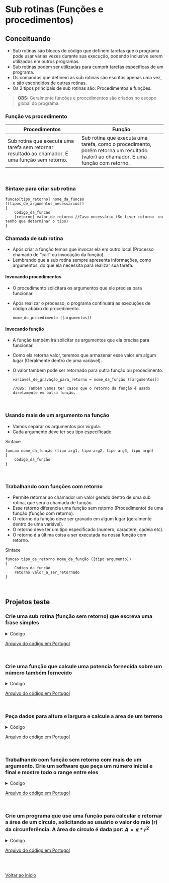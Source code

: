 # Sub rotinas (Funções e procedimentos)

## Conceituando
- Sub rotinas são blocos de código que definem tarefas que o programa pode usar várias vezes durante sua execução, podendo inclusive serem utilizados em outros programas.
- Sub rotinas podem ser utilizadas para cumprir tarefas específicas de um programa.
- Os comandos que definem as sub rotinas são escritos apenas uma vez, e  são escondidos  de outras rotinas.
- Os 2 tipos principais de sub rotinas são: Procedimentos e funções.
  
>**OBS:** Geralmente funções e procedimentos são criados no escopo global do programa.

### Função vs procedimento
| Procedimentos | Função |
| --- | --- |
| Sub rotina que executa uma tarefa sem retornar resultado ao chamador. É uma função sem retorno. | Sub rotina que executa uma tarefa, como o procedimento, porém retorna um resultado (valor) ao chamador. É uma função com retorno. |

<br>

### Sintaxe para criar sub rotina
```portugol
funcao[tipo_retorno] nome_da_funcao ([tipos_de_argumentos_necessarios])
{
	Código_da_funcao
	[retorne] valor_de_retorno //Caso necessário (Se tiver retorno  eu tenho que determinar o tipo)
}
```

### Chamada de sub rotina
- Após criar a função temos que invocar ela em outro local (Processo chamado de “call” ou invocação da  função).
- Lembrando que a sub rotina sempre apresenta informações, como argumentos, do que ela necessita  para realizar sua tarefa.

#### Invocando procedimentos
- O procedimento solicitará os argumentos que ele precisa para funcionar.
- Após realizar o processo, o programa continuará as execuções de código abaixo do procedimento.

    ```portugol
    nome_do_procedimento ([argumentos])
    ```
#### Invocando função 
- A função também irá solicitar os argumentos que ela precisa para funcionar.
- Como ela retorna valor, teremos que armazenar esse valor em algum lugar (Geralmente dentro de uma variável).
- O valor também pode ser retornado para outra função ou procedimento.

    ```portugol
    variável_de_gravação_para_retorno = nome_da_função ([argumentos])

    //OBS: Também vamos ter casos que o retorno da função é usado diretamente em outra função.
    ```
<br>

### Usando mais de um argumento na função
- Vamos separar  os argumentos por vírgula.
- Cada argumento deve ter seu tipo especificado.

Sintaxe
```portugol
funcao nome_da_função (tipo arg1, tipo arg2, tipo arg3, tipo argn)
{
	Código_da_função
}
```
<br>

### Trabalhando com funções com retorno
- Permite retornar ao chamador um valor gerado dentro de uma sub rotina, que será a chamada de função.
- Esse retorno diferencia uma função sem retorno (Procedimento) de uma função (função com retorno).
- O retorno da função deve ser gravado em algum lugar (geralmente dentro de uma variável).
- O retorno deve ter um tipo especificado (numero, caractere, cadeia  etc).
- O retorno é a última coisa a ser executada na nossa função com retorno.

Sintaxe
```portugol
funcao tipo_de_retorno nome_da_função ([tipo argumento])
{
	Código_da_função
	retorno valor_a_ser_retornado
}
```

<br>

## Projetos teste

### Crie uma sub rotina (função sem retorno) que escreva uma frase simples
<details>
<summary>Código</summary>

```portugol
programa
{
	//Criando função simples (procedimento sem retorno)
	funcao mostra_mensagem(){
		escreva("Uma vez Flamengo, sempre Flamengo !!! \n")
		escreva("Vamo que vamo, programação. \n")
	}
	
	
	funcao inicio()
	{
		//Chamando função criada
		mostra_mensagem()
	}

	
}
```

</details>

[Arquivo do código em Portugol](/Arquivos/C%C3%B3digo/Teste%20Sub%20rotina%20sem%20retorno.por)

<br>

### Crie uma função que calcule uma potencia fornecida sobre um número também fornecido
<details>
<summary>Código</summary>

```portugol
programa
{
	//Criando função para calculo de potencia de um número
	funcao calcula_potencia(inteiro num_base, inteiro num_potencia){
		// Criando variáveis
		inteiro i //Interador para laço para
		inteiro resultado = 1 //Atribuindo valor inicial para "resultado".
		 
		// Criando laço de repetição para resolver potenciação 
		para (i = 0; i < num_potencia; i++){
			 resultado = num_base * resultado
		}
		//Escrevendo resultado
		escreva("A base é: ", num_base, ", ", "a potencia é: ",num_potencia, ".\n")
		escreva("O resultado da potenciação é: ", resultado, "\n")
	}

	
	funcao inicio()
	{	//Criando variáveis e pedindo valores para calculo.
		inteiro num_1, num_2
		escreva("Digite um número para base: ")
		leia(num_1)
		escreva("Digite um número para potencia: ")
		leia(num_2)

		//Só pulando uma linha para  organizar o resultado.
		escreva("\n") 

		//Chamando a função "calcula_potencia".
		calcula_potencia(num_1,num_2)
	}
}
```

</details>

[Arquivo do código em Portugol](/Arquivos/C%C3%B3digo/Teste%20potencia%C3%A7%C3%A3o%20de%20um%20n%C3%BAmero.por)

<br>

### Peça dados para altura e largura e calcule a area de um terreno
<details>
<summary>Código</summary>

```portugol
programa
{
	/* Criando função com o retorno de area de um determinado espaço*/
	funcao real calcula_area(real largura, real comprimento){
		real area = 0.0
		area = largura * comprimento

		retorne area
	}
		
	funcao inicio()
	{	
		/* Criando e pedindo inputs do terreno para calcular area posteriormente*/
		real larg = 0.0
		real comp = 0.0
		real area_total = 0.0
		escreva("Digite a largura do terreno: ")
		leia(larg)
		escreva("Digite o comprimento do terreno: ")
		leia(comp)

		// Retornando procedimento da função "calcula_area" para dentro da variável "area_total"
		area_total = calcula_area(larg, comp)

		// Escrevendo os dados na tela
		escreva("\nA area total do terreno é: ", area_total, " metros quadrados.\n")
		
	}
}
```

</details>

[Arquivo do código em Portugol](/Arquivos/C%C3%B3digo/Teste%20calculando%20area%20de%20um%20terreno.por)

<br>

### Trabalhando com função sem retorno com mais de um argumento. Crie um software que peça um número inicial e final e mostre todo o range entre eles
<details>
<summary>Código</summary>

```portugol
programa
{
	//Criando variáveis
	inteiro num_inicial, num_final
	
	//Criando função com múltiplos argumentos (Mostra números)
	funcao contar_numeros(inteiro x, inteiro y)
	{
		para(inteiro i = x; i <= y; i++){
			se(i == y){
				escreva(i, "\n")	
			}
			senao
				escreva(i, ", ")
		}
	}
	
	
	funcao inicio()
	{
		//Solicitando número inicial e final
		escreva("Digite o número inicial: ")
		leia(num_inicial)
		escreva("Digite o número final: ")
		leia(num_final)
	
		//Limpando a tela e mostrando mensagem
		limpa()
		escreva("Mostrando números do inicial ao final:\n")
		
		//Invocando a função "contar_numeros" para exibir os números de inicial a final
		contar_numeros(num_inicial, num_final)
		

	}

	
}
```

</details>

[Arquivo do código em Portugol](/Arquivos/C%C3%B3digo/Teste%20mostrando%20n%C3%BAmeros%20do%20inicial%20ao%20final.por)

<br>

### Crie um programa que use uma função para calcular e retornar a área de um círculo, solicitando ao usuário o valor do raio (r) da circunferência. A área do circulo é dada por: $A = \pi * r^2$
<details>
<summary>Código</summary>

```portugol
programa
{
	//Incluindo biblioteca matemática (Para pegar o valor de PI)
	inclua biblioteca Matematica --> m

	//Criando variáveis
	real raio
	real area_total

	//Função para calcular a área de uma circunferencia
	funcao real calcula_area (real r)
	{
		real area_circulo = 0.0
		area_circulo = m.PI *r *r
		retorne area_circulo
	}
	
	funcao inicio()
	{
		escreva("Digite o raio do circulo em cm: ")
		leia(raio)

		//Retornando o valor da função "calcula_area" para a variável "area_total" (Usando raio digitado como parametro)
		area_total = calcula_area(raio)

		//Escrevendo a area do circulo na tela
		escreva("A area do círculo é: ", area_total, "cm^2\n")
	}
}
```

</details>

[Arquivo do código em Portugol](/Arquivos/C%C3%B3digo/Teste%20calculo%20da%20%C3%A1rea%20do%20c%C3%ADrculo.por)

<br>

<br>

[Voltar ao inicio](/README.md)